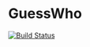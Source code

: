 # GuessWho

[![Build Status](https://app.bitrise.io/app/eeb9bca8d5f44c4b/status.svg?token=3RC2ZirfdzTE4RQh_8wfNw)](https://app.bitrise.io/app/eeb9bca8d5f44c4b)
